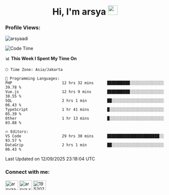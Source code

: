 <h1 align="center">Hi, I'm arsya 
  <img src="https://media.giphy.com/media/hvRJCLFzcasrR4ia7z/giphy.gif" width="30px"/>
</h1>

<p align="left"> <h3>Profile Views:</h3> <img src="https://komarev.com/ghpvc/?username=arsyaadi&label=Profile%20views&color=0e75b6&style=flat" alt="arsyaadi" /> </p>

<!--START_SECTION:waka-->
![Code Time](http://img.shields.io/badge/Code%20Time-4%2C463%20hrs%204%20mins-blue)

📊 **This Week I Spent My Time On** 

```text
🕑︎ Time Zone: Asia/Jakarta

💬 Programming Languages: 
PHP                      12 hrs 32 mins      ██████████░░░░░░░░░░░░░░░   39.78 % 
Vue.js                   12 hrs 9 mins       ██████████░░░░░░░░░░░░░░░   38.55 % 
SQL                      2 hrs 1 min         ██░░░░░░░░░░░░░░░░░░░░░░░   06.43 % 
TypeScript               1 hr 41 mins        █░░░░░░░░░░░░░░░░░░░░░░░░   05.39 % 
Other                    1 hr 13 mins        █░░░░░░░░░░░░░░░░░░░░░░░░   03.88 % 

🔥 Editors: 
VS Code                  29 hrs 30 mins      ███████████████████████░░   93.57 % 
DataGrip                 2 hrs 1 min         ██░░░░░░░░░░░░░░░░░░░░░░░   06.43 % 
```


 Last Updated on 12/09/2025 23:18:04 UTC
<!--END_SECTION:waka-->

<!-- - 📫 How to reach me **itsme@arsyaadi.software** -->


<h3 align="left">Connect with me:</h3>
<p align="left">
<a href="https://linkedin.com/in/arsyaadi" target="blank"><img align="center" src="https://raw.githubusercontent.com/rahuldkjain/github-profile-readme-generator/master/src/images/icons/Social/linked-in-alt.svg" alt="arsyaadi" height="30" width="40" /></a>
<a href="https://fb.com/arsya.xkz" target="blank"><img align="center" src="https://raw.githubusercontent.com/rahuldkjain/github-profile-readme-generator/master/src/images/icons/Social/facebook.svg" alt="arsya.xkz" height="30" width="40" /></a>
<a href="https://stackoverflow.com/users/19520749" target="blank"><img align="center" src="https://raw.githubusercontent.com/rahuldkjain/github-profile-readme-generator/master/src/images/icons/Social/stack-overflow.svg" alt="19520749" height="30" width="40" /></a>
</p>
